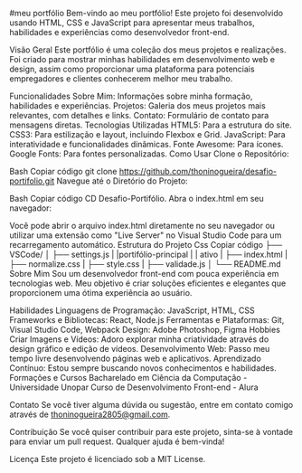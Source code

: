 #meu portfólio
Bem-vindo ao meu portfólio! Este projeto foi desenvolvido usando HTML, CSS e JavaScript para apresentar meus trabalhos, habilidades e experiências como desenvolvedor front-end.

Visão Geral Este portfólio é uma coleção dos meus projetos e realizações. Foi criado para mostrar minhas habilidades em desenvolvimento web e design, assim como proporcionar uma plataforma para potenciais empregadores e clientes conhecerem melhor meu trabalho.

Funcionalidades Sobre Mim: Informações sobre minha formação, habilidades e experiências. Projetos: Galeria dos meus projetos mais relevantes, com detalhes e links. Contato: Formulário de contato para mensagens diretas. Tecnologias Utilizadas HTML5: Para a estrutura do site. CSS3: Para estilização e layout, incluindo Flexbox e Grid. JavaScript: Para interatividade e funcionalidades dinâmicas. Fonte Awesome: Para ícones. Google Fonts: Para fontes personalizadas. Como Usar Clone o Repositório:

Bash Copiar código git clone https://github.com/thoninogueira/desafio-portifolio.git Navegue até o Diretório do Projeto:

Bash Copiar código CD Desafio-Portifólio. Abra o index.html em seu navegador:

Você pode abrir o arquivo index.html diretamente no seu navegador ou utilizar uma extensão como "Live Server" no Visual Studio Code para um recarregamento automático. Estrutura do Projeto Css Copiar código ├── VSCode/ │ ├── settings.js | |portifólio-principal | | ativo | ├── index.html | ├── normalize.css | ├── style.css | ├── validade.js │ └── README.md Sobre Mim Sou um desenvolvedor front-end com pouca experiência em tecnologias web. Meu objetivo é criar soluções eficientes e elegantes que proporcionem uma ótima experiência ao usuário.

Habilidades Linguagens de Programação: JavaScript, HTML, CSS Frameworks e Bibliotecas: React, Node.js Ferramentas e Plataformas: Git, Visual Studio Code, Webpack Design: Adobe Photoshop, Figma Hobbies Criar Imagens e Vídeos: Adoro explorar minha criatividade através do design gráfico e edição de vídeos. Desenvolvimento Web: Passo meu tempo livre desenvolvendo páginas web e aplicativos. Aprendizado Contínuo: Estou sempre buscando novos conhecimentos e habilidades. Formações e Cursos Bacharelado em Ciência da Computação - Universidade Unopar Curso de Desenvolvimento Front-end - Alura

Contato Se você tiver alguma dúvida ou sugestão, entre em contato comigo através de thoninogueira2805@gmail.com.

Contribuição Se você quiser contribuir para este projeto, sinta-se à vontade para enviar um pull request. Qualquer ajuda é bem-vinda!

Licença Este projeto é licenciado sob a MIT License.
